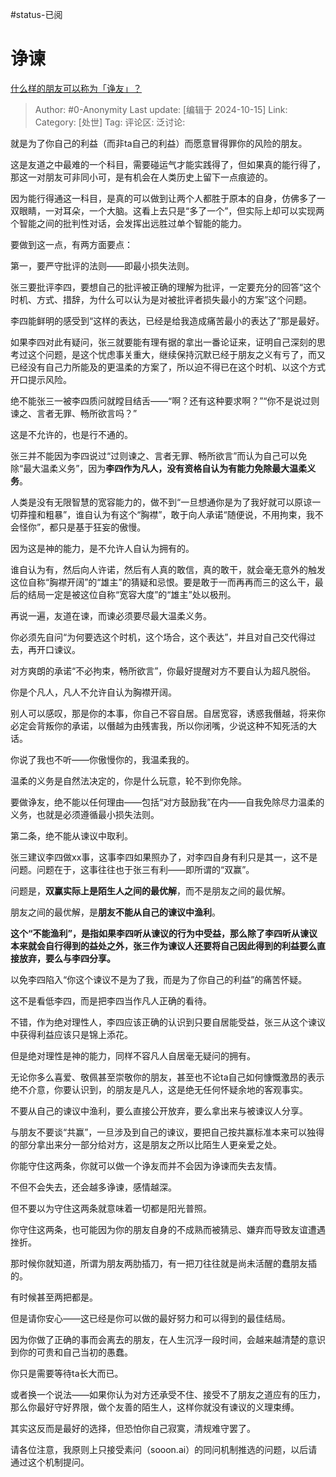#status-已阅 
# 诤谏
[什么样的朋友可以称为「诤友」？](https://www.zhihu.com/question/25811362/answer/5560868948)

> Author: #0-Anonymity
> Last update: [编辑于 2024-10-15]
> Link:
> Category: [处世]
> Tag: 
> 评论区:
> 泛讨论:

就是为了你自己的利益（而非ta自己的利益）而愿意冒得罪你的风险的朋友。

这是友道之中最难的一个科目，需要碰运气才能实践得了，但如果真的能行得了，那这一对朋友可非同小可，是有机会在人类历史上留下一点痕迹的。

因为能行得通这一科目，是真的可以做到让两个人都胜于原本的自身，仿佛多了一双眼睛，一对耳朵，一个大脑。这看上去只是“多了一个”，但实际上却可以实现两个智能之间的批判性对话，会发挥出远胜过单个智能的能力。

要做到这一点，有两方面要点：

第一，要严守批评的法则——即最小损失法则。

张三要批评李四，要想自己的批评被正确的理解为批评，一定要充分的回答“这个时机、方式、措辞，为什么可以认为是对被批评者损失最小的方案”这个问题。

李四能鲜明的感受到“这样的表达，已经是给我造成痛苦最小的表达了”那是最好。

如果李四对此有疑问，张三就要能有理有据的拿出一番论证来，证明自己深刻的思考过这个问题，是这个忧虑事关重大，继续保持沉默已经于朋友之义有亏了，而又已经没有自己力所能及的更温柔的方案了，所以迫不得已在这个时机、以这个方式开口提示风险。

绝不能张三一被李四质问就瞠目结舌——“啊？还有这种要求啊？”“你不是说过则谏之、言者无罪、畅所欲言吗？”

这是不允许的，也是行不通的。

张三并不能因为李四说过“过则谏之、言者无罪、畅所欲言”而认为自己可以免除“最大温柔义务”，因为**李四作为凡人，没有资格自认为有能力免除最大温柔义务**。

人类是没有无限智慧的宽容能力的，做不到“一旦想通你是为了我好就可以原谅一切莽撞和粗暴”，谁自认为有这个“胸襟”，敢于向人承诺“随便说，不用拘束，我不会怪你”，都只是基于狂妄的傲慢。

因为这是神的能力，是不允许人自认为拥有的。

谁自认为有，然后向人许诺，然后有人真的敢信，真的敢干，就会毫无意外的触发这位自称“胸襟开阔”的“雄主”的猜疑和忌恨。要是敢于一而再再而三的这么干，最后的结局一定是被这位自称“宽容大度”的“雄主”处以极刑。

再说一遍，友道在谏，而谏必须要尽最大温柔义务。

你必须先自问“为何要选这个时机，这个场合，这个表达”，并且对自己交代得过去，再开口谏议。

对方爽朗的承诺“不必拘束，畅所欲言”，你最好提醒对方不要自认为超凡脱俗。

你是个凡人，凡人不允许自认为胸襟开阔。

别人可以感叹，那是你的本事，你自己不容自居。自居宽容，诱惑我僭越，将来你必定会背叛你的承诺，以僭越为由残害我，所以你闭嘴，少说这种不知死活的大话。

你说了我也不听——你傲慢你的，我温柔我的。

温柔的义务是自然法决定的，你是什么玩意，轮不到你免除。

要做诤友，绝不能以任何理由——包括“对方鼓励我”在内——自我免除尽力温柔的义务，也就是必须遵循最小损失法则。

第二条，绝不能从谏议中取利。

张三建议李四做xx事，这事李四如果照办了，对李四自身有利只是其一，这不是问题。问题在于，这事往往也于张三有利——即所谓的“双赢”。

问题是，**双赢实际上是陌生人之间的最优解**，而不是朋友之间的最优解。

朋友之间的最优解，是**朋友不能从自己的谏议中渔利**。

**这个“不能渔利”，是指如果李四听从谏议的行为中受益，那么除了李四听从谏议本来就会自行得到的益处之外，张三作为谏议人还要将自己因此得到的利益要么直接放弃，要么与李四分享。**

以免李四陷入“你这个谏议不是为了我，而是为了你自己的利益”的痛苦怀疑。

这不是看低李四，而是把李四当作凡人正确的看待。

不错，作为绝对理性人，李四应该正确的认识到只要自居能受益，张三从这个谏议中获得利益应该只是锦上添花。

但是绝对理性是神的能力，同样不容凡人自居毫无疑问的拥有。

无论你多么喜爱、敬佩甚至崇敬你的朋友，甚至也不论ta自己如何慷慨激昂的表示绝不介意，你要认识到，的朋友是凡人，这是绝无任何怀疑余地的客观事实。

不要从自己的谏议中渔利，要么直接公开放弃，要么拿出来与被谏议人分享。

与朋友不要谈“共赢”，一旦涉及到自己的谏议，要把自己按共赢标准本来可以独得的部分拿出来分一部分给对方，这是朋友之所以比陌生人更亲爱之处。

你能守住这两条，你就可以做一个诤友而并不会因为诤谏而失去友情。

不但不会失去，还会越多诤谏，感情越深。

但不要以为守住这两条就意味着一切都是阳光普照。

你守住这两条，也可能因为你的朋友自身的不成熟而被猜忌、嫌弃而导致友谊遭遇挫折。

那时候你就知道，所谓为朋友两肋插刀，有一把刀往往就是尚未活醒的蠢朋友插的。

有时候甚至两把都是。

但是请你安心——这已经是你可以做的最好努力和可以得到的最佳结局。

因为你做了正确的事而会离去的朋友，在人生沉浮一段时间，会越来越清楚的意识到你的可贵和自己当初的愚蠢。

你只是需要等待ta长大而已。

或者换一个说法——如果你认为对方还承受不住、接受不了朋友之道应有的压力，那么你最好守好界限，做个友善的陌生人，这样你就没有谏议的义理束缚。

其实这反而是最好的选择，但恐怕你自己寂寞，清规难守罢了。

请各位注意，我原则上只接受素问（sooon.ai）的同问机制推选的问题，以后请通过这个机制提问。